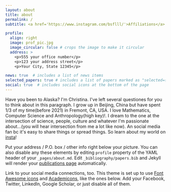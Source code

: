 ```yaml
---
layout: about
title: about
permalink: /
subtitle: <a href='https://www.instagram.com/bsflll/'>Affiliations</a>. Beijing/Fremont Find your Intersection!

profile:
  align: right
  image: prof_pic.jpg
  image_circular: false # crops the image to make it circular
  address: >
    <p>555 your office number</p>
    <p>123 your address street</p>
    <p>Your City, State 12345</p>

news: true  # includes a list of news items
selected_papers: true # includes a list of papers marked as "selected={true}"
social: true  # includes social icons at the bottom of the page
---
```


Have you been to Alaska? I'm Christina. I've left several questiones for you to think about in this paragraph. I grow up in Beijing, China but have spent 1/3 of my time(before 2021) in Fremont, CA, USA. I love Mathematics, Computer Science and Anthropology(high key)!. I dream to the one at the intersection of science, people, culture and whatever I'm passionate about...(you will hear intersection from me a lot like now). An social media fan bc it's easy to share things or spread things. So learn about my world on [insta](https://www.instagram.com/bsflll/)! 

Put your address / P.O. box / other info right below your picture. You can also disable any these elements by editing `profile` property of the YAML header of your `_pages/about.md`. Edit `_bibliography/papers.bib` and Jekyll will render your [publications page](/al-folio/publications/) automatically.

Link to your social media connections, too. This theme is set up to use [Font Awesome icons](http://fortawesome.github.io/Font-Awesome/) and [Academicons](https://jpswalsh.github.io/academicons/), like the ones below. Add your Facebook, Twitter, LinkedIn, Google Scholar, or just disable all of them.
